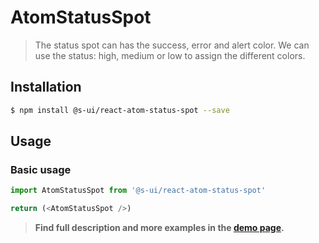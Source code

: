 # AtomStatusSpot

> The status spot can has the success, error and alert color.
> We can use the status: high, medium or low to assign the different colors.

<!-- ![](./assets/preview.png) -->

## Installation

```sh
$ npm install @s-ui/react-atom-status-spot --save
```

## Usage

### Basic usage
```js
import AtomStatusSpot from '@s-ui/react-atom-status-spot'

return (<AtomStatusSpot />)
```


> **Find full description and more examples in the [demo page](#).**
